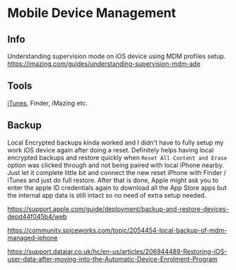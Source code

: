 
# Mobile Device Management

## Info
Understanding supervision mode on iOS device using MDM profiles setup.
https://imazing.com/guides/understanding-supervision-mdm-ade

## Tools
[iTunes](iTunes.md), Finder, iMazing etc.

## Backup

Local Encrypted backups kinda worked and I didn't have to fully setup my work iOS device again after doing a reset.
Definitely helps having local encrypted backups and restore quickly when `Reset All Content and Erase` option was clicked through and not being paired with local iPhone nearby. Just let it complete little bit and connect the new reset iPhone with Finder / iTunes and just do full restore. After that is done, Apple might ask you to enter the apple ID credentials again to download all the App Store apps but the internal app data is still intact so no need of extra setup needed.

https://support.apple.com/guide/deployment/backup-and-restore-devices-depd44f045b4/web

https://community.spiceworks.com/topic/2054454-local-backup-of-mdm-managed-iphone

https://support.datajar.co.uk/hc/en-us/articles/206944489-Restoring-iOS-user-data-after-moving-into-the-Automatic-Device-Enrolment-Program